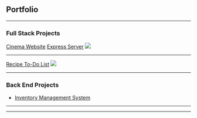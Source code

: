 ## Portfolio

---

### Full Stack Projects

[Cinema Website](https://github.com/SHANIMCD/GroupProject/)
[Express Server](https://github.com/rachchan/cinemaexpress/)
<img src="images/dummy_thumbnail.jpg?raw=true"/>

---
[Recipe To-Do List](https://rachchan.github.io/recipeapp/)
<img src="images/dummy_thumbnail.jpg?raw=true"/>

---

### Back End Projects

- [Inventory Management System](https://rachchan.github.io/imsprojectfinal/)

---




---
